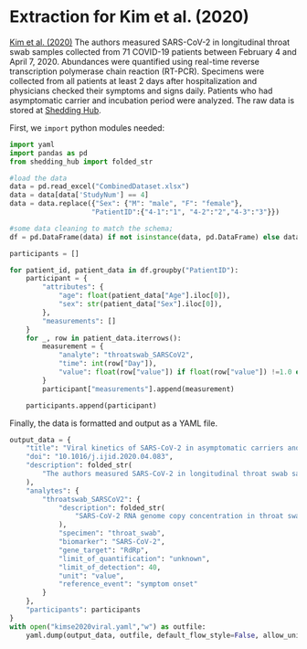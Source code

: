 # Extraction for Kim et al. (2020)

[Kim et al. (2020)](https://www.ijidonline.com/article/S1201-9712(20)30299-X/fulltext) The authors measured SARS-CoV-2 in longitudinal throat swab samples collected from 71 COVID-19 patients between February 4 and April 7, 2020. Abundances were quantified using real-time reverse transcription polymerase chain reaction (RT-PCR). Specimens were collected from all patients at least 2 days after hospitalization and physicians checked their symptoms and signs daily. Patients who had asymptomatic carrier and incubation period were analyzed. The raw data is stored at [Shedding Hub](https://github.com/shedding-hub/shedding-hub/tree/main/data/kimse2020viral).

First, we `import` python modules needed:

```python
import yaml
import pandas as pd
from shedding_hub import folded_str
```
```python
#load the data
data = pd.read_excel("CombinedDataset.xlsx")
data = data[data['StudyNum'] == 4]
data = data.replace({"Sex": {"M": "male", "F": "female"},
                    "PatientID":{"4-1":"1", "4-2":"2","4-3":"3"}})

#some data cleaning to match the schema;
df = pd.DataFrame(data) if not isinstance(data, pd.DataFrame) else data

participants = []

for patient_id, patient_data in df.groupby("PatientID"):
    participant = {
        "attributes": {
            "age": float(patient_data["Age"].iloc[0]),
            "sex": str(patient_data["Sex"].iloc[0]),
        },
        "measurements": []
    }
    for _, row in patient_data.iterrows():
        measurement = {
            "analyte": "throatswab_SARSCoV2",
            "time": int(row["Day"]),
            "value": float(row["value"]) if float(row["value"]) !=1.0 else 'negative'
        }
        participant["measurements"].append(measurement)

    participants.append(participant)

```
Finally, the data is formatted and output as a YAML file.
```python
output_data = {
    "title": "Viral kinetics of SARS-CoV-2 in asymptomatic carriers and presymptomatic patients",
    "doi": "10.1016/j.ijid.2020.04.083",
    "description": folded_str(
        "The authors measured SARS-CoV-2 in longitudinal throat swab samples collected from 71 COVID-19 patients between February 4 and April 7, 2020. Abundances were quantified using real-time reverse transcription polymerase chain reaction (RT-PCR). Specimens were collected from all patients at least 2 days after hospitalization and physicians checked their symptoms and signs daily. Patients who had asymptomatic carrier and incubation period were analyzed.\n"
    ),
    "analytes": {
        "throatswab_SARSCoV2": {
            "description": folded_str(
                "SARS-CoV-2 RNA genome copy concentration in throat swab samples. Specimens were collected from all patients at least 2 days after hospitalization and physicians checked their symptoms and signs daily.\n"
            ),
            "specimen": "throat_swab",
            "biomarker": "SARS-CoV-2",
            "gene_target": "RdRp",
            "limit_of_quantification": "unknown",
            "limit_of_detection": 40,
            "unit": "value",
            "reference_event": "symptom onset"
        }
    },
    "participants": participants
}
with open("kimse2020viral.yaml","w") as outfile:
    yaml.dump(output_data, outfile, default_flow_style=False, allow_unicode=True, sort_keys=False)

```
